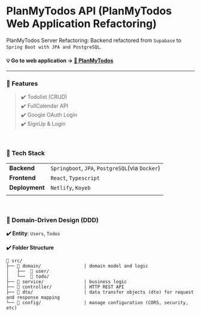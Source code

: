 # PlanMyTodos API  (PlanMyTodos Web Application Refactoring)

PlanMyTodos Server Refactoring: Backend refactored from `Supabase` to `Spring Boot with JPA and PostgreSQL`.

#### 💡 Go to web application →  [📆 PlanMyTodos](https://planmytodos.netlify.app/#)

***

### 🧩 Features

> ✔️ Todolist (CRUD)
> <br>
> ✔️ FullCalendar API
> <br>
> ✔️ Google OAuth Login
> <br>
> ✔️ SignUp & Login

<br>

### 🔧 Tech Stack
|||
|----|----|
| **Backend** | `Springboot`, `JPA`, `PostgreSQL`(via `Docker`) |
| **Frontend** | `React`, `Typescript` |
| **Deployment** | `Netlify`, `Koyeb` |
|||

<br>

### 🧠 Domain-Driven Design (DDD)

**✔️ Entity**: `Users`, `Todos`
<br>

**✔️ Folder Structure**

```
📂 src/
├── 📂 domain/                | domain model and logic
│   ├──  📂 user/                         
│   └──  📂 todo/      
├── 📂 service/               | business logic
├── 📂 controller/            | HTTP REST API       
├── 📂 dto/                   | data transfer objects (dto) for request and response mapping
└── 📂 config/                | manage configuration (CORS, security, etc)
```
